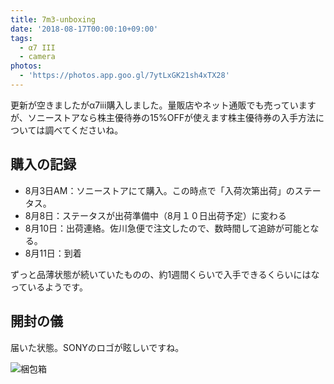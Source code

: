 ```yaml
---
title: 7m3-unboxing
date: '2018-08-17T00:00:10+09:00'
tags:
  - α7 III
  - camera
photos:
  - 'https://photos.app.goo.gl/7ytLxGK21sh4xTX28'
---
```

更新が空きましたがα7iii購入しました。量販店やネット通販でも売っていますが、ソニーストアなら株主優待券の15%OFFが使えます株主優待券の入手方法については調べてくださいね。

## 購入の記録
 - 8月3日AM：ソニーストアにて購入。この時点で「入荷次第出荷」のステータス。
 - 8月8日：ステータスが出荷準備中（8月１０日出荷予定）に変わる
 - 8月10日：出荷連絡。佐川急便で注文したので、数時間して追跡が可能となる。
 - 8月11日：到着

ずっと品薄状態が続いていたものの、約1週間くらいで入手できるくらいにはなっているようです。

## 開封の儀
届いた状態。SONYのロゴが眩しいですね。

![梱包箱](https://photos.app.goo.gl/i4DHHHPSd2hzVM129)


